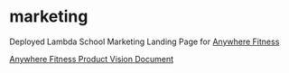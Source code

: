 # marketing

Deployed Lambda School Marketing Landing Page for 
[Anywhere Fitness](https://anywhere-fitness-tt88.netlify.app/)

[Anywhere Fitness Product Vision Document](https://docs.google.com/document/d/1L1JVphCe2c_sGx6uVDPsbYPItEUYmxhJa3mQ3-lKMv8/edit?usp=sharing)
